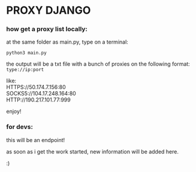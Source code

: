 # PROXY DJANGO

### how get a proxy list locally:

at the same folder as main.py, type on a terminal:
```
python3 main.py
```
the output will be a txt file with a bunch of proxies on the following format:
`type://ip:port`

like:
<br>HTTPS://50.174.7.156:80
<br>SOCKS5://104.17.248.164:80
<br>HTTP://190.217.101.77:999


enjoy!


### for devs:
this will be an endpoint!

as soon as i get the work started, new information will be added here.

:)